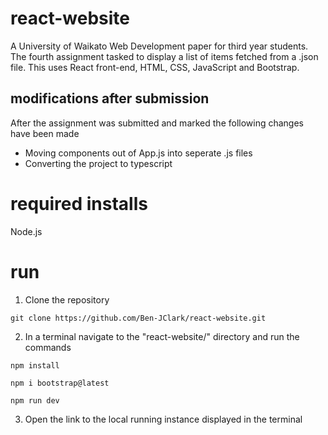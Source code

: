 # react-website

A University of Waikato Web Development paper for third year students. The fourth assignment tasked to display a list of items fetched from a .json file. This uses React front-end, HTML, CSS, JavaScript and Bootstrap.

## modifications after submission

After the assignment was submitted and marked the following changes have been made

- Moving components out of App.js into seperate .js files
- Converting the project to typescript

# required installs

Node.js

# run

1. Clone the repository

```
git clone https://github.com/Ben-JClark/react-website.git
```

2. In a terminal navigate to the "react-website/" directory and run the commands

```
npm install
```

```
npm i bootstrap@latest
```

```
npm run dev
```

3. Open the link to the local running instance displayed in the terminal
